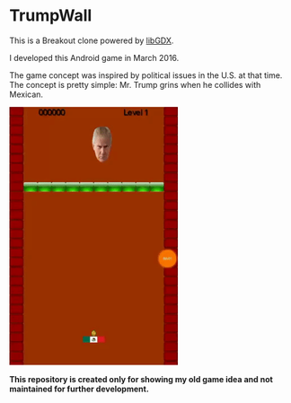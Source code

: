 # TrumpWall
This is a Breakout clone powered by [libGDX](https://libgdx.badlogicgames.com/). 

I developed this Android game in March 2016. 

The game concept was inspired by political issues in the U.S. at that time.
The concept is pretty simple: Mr. Trump grins when he collides with Mexican.

![Demo play](movies/trump_wall.gif)

**This repository is created only for showing my old game idea and not maintained for further development.**
